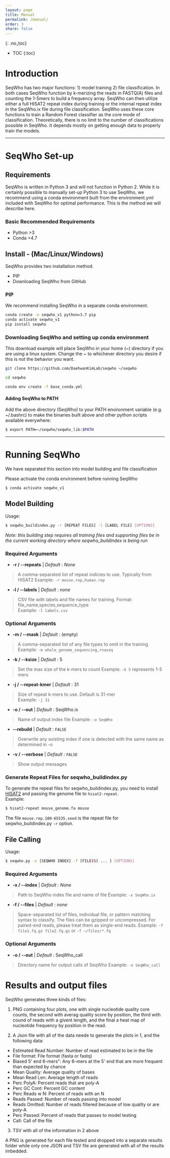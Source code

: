 ```yaml
---
layout: page
title: Manual
permalink: /manual/
order: 3
share: false
---
```


{: .no_toc}

- TOC
{:toc}

# Introduction

SeqWho has two major functions: 1) model training 2) file classification. In both cases SeqWho function by k-merizing the reads in FASTQ(A) files and counting the 1-5mers to build a frequency array. SeqWho can then utilize either a full HISAT2 repeat index during training or the internal repeat index in the SeqWho.ix file during file classification. SeqWho uses these core functions to train a Random Forest classifier as the core mode of classification. Theoretically, there is no limit to the number of classifications possible in SeqWho. It depends mostly on getting enough data to properly train the models.

---

# SeqWho Set-up

## Requirements
SeqWho is written in Python 3 and will not function in Python 2. While it is certainly possible to manually set-up Python 3 to use SeqWho, we recommend using a conda environment built from the environment.yml included with SeqWho for optimal performance. This is the method we will describe here. 

### Basic Recommended Requirements
+ Python >3
+ Conda >4.7

## Install - (Mac/Linux/Windows)
SeqWho provides two installation method.
 - PIP
 - Downloading SeqWho from GitHub

### PIP
We recommend installing SeqWho in a separate conda environment.

```bash
conda create -n seqwho_v1 python=3.7 pip
conda activate seqwho_v1
pip install seqwho
```

### Downloading SeqWho and setting up conda environment
This download example will place SeqWho in your home (~) directory if you are using a linux system. 
Change the ~ to whichever directory you desire if this is not the behavior you want.

```bash
git clone https://github.com/DaehwanKimLab/seqwho ~/seqwho

cd seqwho

conda env create -f base_conda.yml
```

#### Adding SeqWho to PATH
Add the above directory (SeqWho) to your PATH environment variable
(e.g. ~/.bashrc) to make the binaries built above and other python scripts
available everywhere:

```bash
$ export PATH=~/seqwho/seqwho_lib:$PATH
```

---

# Running SeqWho 

We have separated this section into model building and file classification

Please activate the conda environment before running SeqWho

```bash
$ conda activate seqwho_v1
```

## Model Building
Usage:
```bash
$ seqwho_buildindex.py -r [REPEAT FILES] -l [LABEL FILE] [OPTIONS]
```

*Note: this building step requires all training files and supporting files be in the current working directory where seqwho_buildindex is being run*

### Required Arguments

* **\-r / \--repeats** | *Default* : *None* 
> A comma-separated list of repeat indicies to use. Typically from HISAT2 
> Example: `-r mouse.rep,human.rep`

* **\-l / \--labels** | *Default* : *none* 
> CSV file with labels and file names for training. Format: file_name,species,sequence_type  
> Example: `-l labels.csv`

### Optional Arguments

* **\-m / \--mask** | *Default* : (empty) 
> A comma-separated list of any file types to omit in the training
> Example: `-m whole_genome_sequencing,rnaseq`

* **\-k / \--ksize** | *Default* : 5
> Set the max size of the k-mers to count
> Example: `-k 5` represents 1-5 mers

* **\-j / \--repeat-kmer** | *Default* : 31  
> Size of repeat k-mers to use. Default is 31-mer  
> Example: `-j 31`

* **\-o / \--out** | *Default* : SeqWho.ix  
> Name of output index file
> Example: `-o SeqWho`

* **\--rebuild** | *Default* : `FALSE` 
> Overwrite any existing index if one is detected with the same name as determined in -o

* **\-v / \--verbose** | *Default* : `FALSE`
> Show output messages

### Generate Repeat Files for seqwho_buildindex.py
To generate the repeat files for seqwho_buildindex.py, you need to install [HISAT2] and passing the genome file to `hisat2-repeat`.  
Example:
```bash
$ hisat2-repeat mouse_genome.fa mouse
```
The file `mouse.rep.100-65535.seed` is the repeat file for seqwho_buildindex.py `-r` option.

[HISAT2]:https://daehwankimlab.github.io/hisat2/main/
## File Calling
Usage:
```bash
$ seqwho.py -x [SEQWHO INDEX] -f [FILE(S) ... ] [OPTIONS]
```

### Required Arguments

* **\-x / \--index** | *Default* : *None* 
> Path to SeqWho index file and name of file
> Example: `-x SeqWho.ix`

* **\-f / \--files** | *Default* : *none*
> Space-separated list of files, individual file, or pattern matching syntax to classify. The files can be gzipped or uncompressed.
> For paired-end reads, please treat them as single-end reads.
> Example: `-f file1.fq.gz file2.fq.gz` or `-f ~/files/*.fq`

### Optional Arguments

* **\-o / \--out** | *Default* : SeqWho_call 
> Directory name for output calls of SeqWho
> Example: `-o SeqWho_call`

# Results and output files
SeqWho generates three kinds of files:

1) PNG containing four plots, one with single nucleotide quality core counts, the second with averag quality score by position, the third with cound of reads with a givent length, and the final a heat map of nucleotide frequency by position in the read.

2) A Json file with all of the data neede to generate the plots in 1, and the following data:

 - Estimated Read Number: Number of read estimated to be in the file
 - File format: File format (fasta or fastq)
 - Biased 5' end 6-mers": Any 6-mers at the 5' end that are more frequent than expected by chance
 - Mean Quality: Average quality of bases
 - Mean Read Len: Average length of reads
 - Perc PolyA: Percent reads that are poly-A
 - Perc GC Cont: Percent GC content
 - Perc Reads w N: Percent of reads with an N
 - Reads Passed: Number of reads passing into model
 - Reads Omitted: Number of reads filtered because of low quality or are poly-A
 - Perc Passed: Percent of reads that passes to model testing
 - Call: Call of the file


3) TSV with all of the information in 2 above

A PNG is generated for each file tested and dropped into a separate results folder  while only one JSON and TSV file are generated with all of the results imbedded.
